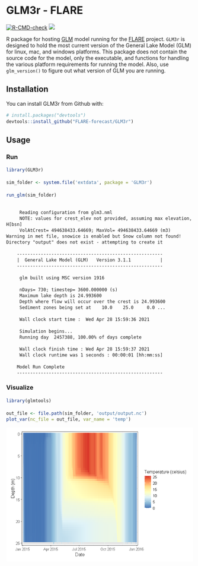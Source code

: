 
<!-- README.md is generated from README.Rmd. Please edit that file -->

# GLM3r - FLARE

[![R-CMD-check](https://github.com/FLARE-forecast/GLM3r/actions/workflows/check-standard.yaml/badge.svg)](https://github.com/FLARE-forecast/GLM3r/actions/workflows/check-standard.yaml)
[![](http://github-actions.40ants.com/FLARE-forecast/GLM3r/matrix.svg)](https://github.com/FLARE-forecast/GLM3r)

R package for hosting
[GLM](http://aed.see.uwa.edu.au/research/models/GLM/) model running for
the [FLARE](https://flare-forecast.org/) project. `GLM3r` is designed to
hold the most current version of the General Lake Model (GLM) for linux,
mac, and windows platforms. This package does not contain the source
code for the model, only the executable, and functions for handling the
various platform requirements for running the model. Also, use
`glm_version()` to figure out what version of GLM you are running.

## Installation

You can install GLM3r from Github with:

``` r
# install.packages("devtools")
devtools::install_github("FLARE-forecast/GLM3r")
```

## Usage

### Run

``` r
library(GLM3r)

sim_folder <- system.file('extdata', package = 'GLM3r')

run_glm(sim_folder)
```

``` 

     Reading configuration from glm3.nml
     NOTE: values for crest_elev not provided, assuming max elevation, H[bsn]
     VolAtCrest= 494638433.64669; MaxVol= 494638433.64669 (m3)
Warning in met file, snowice is enabled but Snow column not found!
Directory "output" does not exist - attempting to create it
     
    -------------------------------------------------------
    |  General Lake Model (GLM)   Version 3.1.1           |
    -------------------------------------------------------
     
     glm built using MSC version 1916

     nDays= 730; timestep= 3600.000000 (s)
     Maximum lake depth is 24.993600
     Depth where flow will occur over the crest is 24.993600
     Sediment zones being set at    10.0    25.0     0.0 ... 

     Wall clock start time :  Wed Apr 28 15:59:36 2021

     Simulation begins...
     Running day  2457388, 100.00% of days complete

     Wall clock finish time : Wed Apr 28 15:59:37 2021
     Wall clock runtime was 1 seconds : 00:00:01 [hh:mm:ss]

    Model Run Complete
    -------------------------------------------------------
```

### Visualize

``` r
library(glmtools)

out_file <- file.path(sim_folder, 'output/output.nc')
plot_var(nc_file = out_file, var_name = 'temp')
```

![](images/unnamed-chunk-4-1.png)<!-- -->
